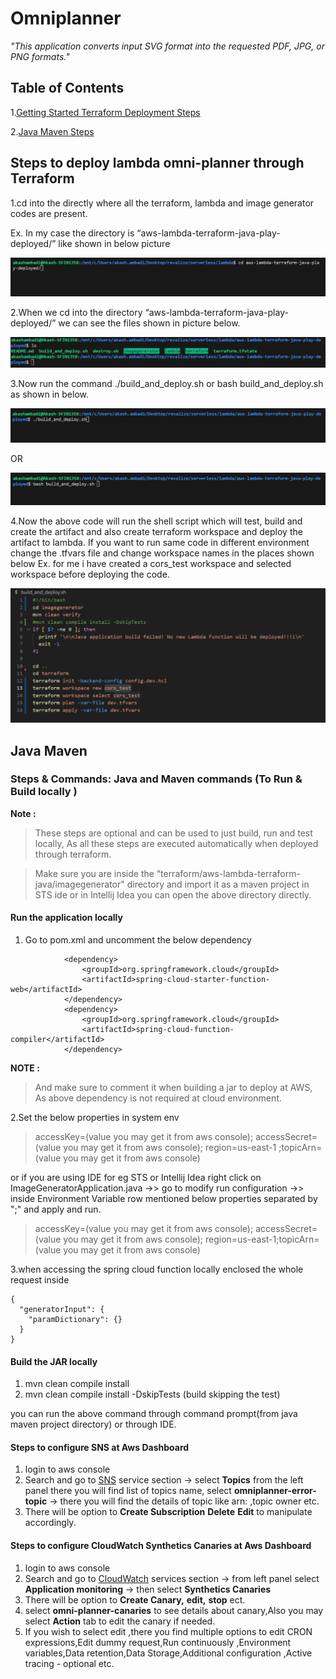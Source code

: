 # Omniplanner

*"This application converts input SVG format into the requested PDF, JPG, or PNG formats."*


## Table of Contents
1.[Getting Started Terraform Deployment Steps](#steps-to-deploy-lambda-omni-planner-through-terraform)

2.[Java Maven Steps](#java-maven)

## Steps to deploy lambda omni-planner through Terraform

1.cd into the directly where all the terraform, lambda and image generator codes are present.

Ex. In my case the directory is “aws-lambda-terraform-java-play-deployed/” like shown in below picture

![](src/main/resources/static/images/directory.png)

2.When we cd into the directory “aws-lambda-terraform-java-play-deployed/” we can see the files  shown in picture below.

![](src/main/resources/static/images/Ls.png)


3.Now run the command ./build_and_deploy.sh or bash build_and_deploy.sh as shown in below.

![](src/main/resources/static/images/build.png)

OR

![](src/main/resources/static/images/build_bash.png)

4.Now the above code will run the shell script which will test, build and create the artifact and also create terraform workspace and deploy the artifact to lambda. If you want to run same code in different environment change the .tfvars file and change workspace names in the places shown below
Ex. for me i have created a cors_test workspace and selected workspace before deploying the code.

![](src/main/resources/static/images/build_bash_sh.png)

## Java Maven 
### Steps & Commands: Java and Maven commands (To Run  & Build locally )

**Note :** 

>These steps are optional and can be used to just build, run and test locally, As all these steps are executed automatically when deployed through terraform.

>Make sure you are inside the “terraform/aws-lambda-terraform-java/imagegenerator" directory and import it as a maven project in STS ide or in Intellij Idea you can open the above directory directly.

#### Run the application locally

1. Go to pom.xml and uncomment the below dependency 

```
            <dependency>
                <groupId>org.springframework.cloud</groupId>
                <artifactId>spring-cloud-starter-function-web</artifactId>
            </dependency>
            <dependency>
                <groupId>org.springframework.cloud</groupId>
                <artifactId>spring-cloud-function-compiler</artifactId>
            </dependency>
```
**NOTE :**

>And make sure to comment it when building a jar to deploy at AWS, As above dependency is not required at cloud environment.

2.Set the below properties in  system env

> accessKey=(value you may get it from aws console); accessSecret=(value you may get it from aws console); region=us-east-1 ;topicArn=(value you may get it from aws console)

or if you are using IDE for eg STS or Intellij Idea
right click on ImageGeneratorApplication.java ->> go to modify run configuration ->> inside Environment Variable row mentioned  below properties separated by ";" and apply and run.

> accessKey=(value you may get it from aws console); accessSecret=(value you may get it from aws console); region=us-east-1;topicArn=(value you may get it from aws console)

3.when accessing the spring cloud function locally enclosed the whole request inside 

```
{
  "generatorInput": {
    "paramDictionary": {}
  }
}

```
#### Build the JAR locally

1. mvn clean compile install
2. mvn clean compile install -DskipTests (build skipping the test)

you can run the above command through command prompt(from java maven project directory) or through IDE.

#### Steps to configure SNS at Aws Dashboard

1. login to aws console
2. Search and go to [SNS](https://us-east-1.console.aws.amazon.com/sns/v3/home?region=us-east-1#/topic/arn:aws:sns:us-east-1:750515430717:omniplanner-error-topic) service section -> select **Topics**  from the left panel 
there you will find list of topics name, select **omniplanner-error-topic** -> there 
you will find the details of topic like arn: ,topic owner etc.
3. There will be option to **Create Subscription** **Delete**  **Edit** to manipulate accordingly.

#### Steps to configure CloudWatch Synthetics Canaries at Aws Dashboard

1. login to aws console
2. Search and go to [CloudWatch](https://us-east-1.console.aws.amazon.com/cloudwatch/home?region=us-east-1#synthetics:canary/list) services section -> from left panel select **Application monitoring** -> then select **Synthetics Canaries**
3. There will be option to **Create Canary,** **edit,** **stop** ect.
4. select **omni-planner-canaries** to see details about canary,Also you may select **Action** tab to edit the canary if needed.
5. If you wish to select edit ,there you find multiple options to edit CRON expressions,Edit dummy request,Run continuously ,Environment variables,Data retention,Data Storage,Additional configuration ,Active tracing - optional etc.